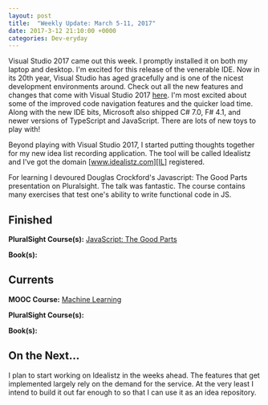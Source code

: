 ```yaml
---
layout: post
title:  "Weekly Update: March 5-11, 2017"
date: 2017-3-12 21:10:00 +0000
categories: Dev-eryday
---
```


Visual Studio 2017 came out this week. I promptly installed it on both my laptop and desktop. I'm excited for this release of the venerable IDE. Now in its 20th year, Visual Studio has aged gracefully and is one of the nicest development environments around. Check out all the new features and changes that come with Visual Studio 2017 [here][VS]. I'm most excited about some of the improved code navigation features and the quicker load time. Along with the new IDE bits, Microsoft also shipped C# 7.0, F# 4.1, and newer versions of TypeScript and JavaScript. There are lots of new toys to play with!

Beyond playing with Visual Studio 2017, I started putting thoughts together for my new idea list recording application. The tool will be called Idealistz and I've got the domain [www.idealistz.com][IL] registered.

For learning I devoured Douglas Crockford's Javascript: The Good Parts presentation on Pluralsight. The talk was fantastic. The course contains many exercises that test one's ability to write functional code in JS. 

Finished
--------
**PluralSight Course(s):** [JavaScript: The Good Parts][JS]

**Book(s):** 

Currents
--------
**MOOC Course:** [Machine Learning][ML]

**PluralSight Course(s):** 

**Book(s):** 

On the Next...
--------
I plan to start working on Idealistz in the weeks ahead. The features that get implemented largely rely on the demand for the service. At the very least I intend to build it out far enough to so that I can use it as an idea repository.

[VS]: https://www.visualstudio.com/en-us/news/releasenotes/vs2017-relnotes
[ML]: https://www.coursera.org/learn/machine-learning/
[JS]: https://app.pluralsight.com/library/courses/javascript-good-parts/table-of-contents
[IL]: http://www.idealistz.com/